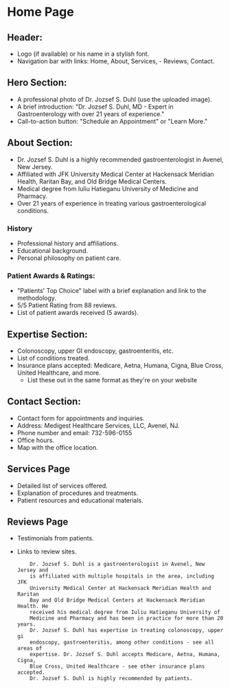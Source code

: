 # Home Page

## Header:

- Logo (if available) or his name in a stylish font.
- Navigation bar with links: Home, About, Services, - Reviews, Contact.

## Hero Section:

- A professional photo of Dr. Jozsef S. Duhl (use the uploaded image).
- A brief introduction: "Dr. Jozsef S. Duhl, MD - Expert in Gastroenterology with over 21 years of experience."
- Call-to-action button: "Schedule an Appointment" or "Learn More."

## About Section:

- Dr. Jozsef S. Duhl is a highly recommended gastroenterologist in Avenel, New Jersey.
- Affiliated with JFK University Medical Center at Hackensack Meridian Health, Raritan Bay, and Old Bridge Medical Centers.
- Medical degree from Iuliu Hatieganu University of Medicine and Pharmacy.
- Over 21 years of experience in treating various gastroenterological conditions.

### History

- Professional history and affiliations.
- Educational background.
- Personal philosophy on patient care.

### Patient Awards & Ratings:

- "Patients' Top Choice" label with a brief explanation and link to the methodology.
- 5/5 Patient Rating from 88 reviews.
- List of patient awards received (5 awards).

## Expertise Section:

- Colonoscopy, upper GI endoscopy, gastroenteritis, etc.
- List of conditions treated.
- Insurance plans accepted: Medicare, Aetna, Humana, Cigna, Blue Cross, United Healthcare, and more.
  - List these out in the same format as they're on your website

## Contact Section:

- Contact form for appointments and inquiries.
- Address: Medigest Healthcare Services, LLC, Avenel, NJ.
- Phone number and email: 732-596-0155
- Office hours.
- Map with the office location.

## Services Page

- Detailed list of services offered.
- Explanation of procedures and treatments.
- Patient resources and educational materials.

## Reviews Page

- Testimonials from patients.
- Links to review sites.

          Dr. Jozsef S. Duhl is a gastroenterologist in Avenel, New Jersey and
          is affiliated with multiple hospitals in the area, including JFK
          University Medical Center at Hackensack Meridian Health and Raritan
          Bay and Old Bridge Medical Centers at Hackensack Meridian Health. He
          received his medical degree from Iuliu Hatieganu University of
          Medicine and Pharmacy and has been in practice for more than 20 years.
          Dr. Jozsef S. Duhl has expertise in treating colonoscopy, upper gi
          endoscopy, gastroenteritis, among other conditions - see all areas of
          expertise. Dr. Jozsef S. Duhl accepts Medicare, Aetna, Humana, Cigna,
          Blue Cross, United Healthcare - see other insurance plans accepted.
          Dr. Jozsef S. Duhl is highly recommended by patients.
